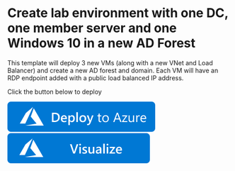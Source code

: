 # Create lab environment with one DC, one member server and one Windows 10 in a new AD Forest

This template will deploy 3 new VMs (along with a new VNet and Load Balancer) and create a new  AD forest and domain. Each VM will have an RDP endpoint added with a public load balanced IP address.

Click the button below to deploy

[![Deploy To Azure](https://raw.githubusercontent.com/Azure/azure-quickstart-templates/master/1-CONTRIBUTION-GUIDE/images/deploytoazure.svg?sanitize=true)](https://portal.azure.com/#create/Microsoft.Template/uri/https%3A%2F%2Fraw.githubusercontent.com%2Fmsprodk%2FDeployLab%2Fmain%2FNewDeploy.json) [![Visualize](https://raw.githubusercontent.com/Azure/azure-quickstart-templates/master/1-CONTRIBUTION-GUIDE/images/visualizebutton.svg?sanitize=true)](http://armviz.io/#/?load=https%3A%2F%2Fraw.githubusercontent.com%2Fmsprodk%2FDeployLab%2Fmain%2FNewDeploy.json)
